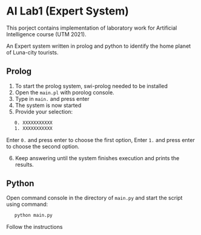 # AI Lab1 (Expert System)
This porject contains implementation of laboratory work for Artificial Intelligence course (UTM 2021).

An Expert system written in prolog and python to identify the home planet of Luna-city tourists.

## Prolog

1. To start the prolog system, swi-prolog needed to be installed
2. Open the `main.pl` with porolog console.
3. Type in `main.` and press enter
4. The system is now started
5. Provide your selection:

```bash
   0. XXXXXXXXXXX
   1. XXXXXXXXXXX
  ```
   
Enter `0.` and press enter to choose the first option, 
Enter `1.` and press enter to choose the second option.

6. Keep answering until the system finishes execution and prints the results.

## Python

Open command console in the directory of `main.py` and start the script using command:
```bash
   python main.py
  ```
Follow the instructions 

